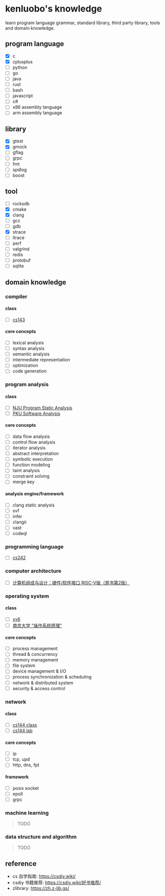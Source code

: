# kenluobo's knowledge
learn program language grammar, standard library, third party library, tools and domain knowledge.

## program language

- [x] c
- [x] cplusplus
- [ ] python
- [ ] go
- [ ] java
- [ ] rust
- [ ] bash
- [ ] javascript
- [ ] c#
- [ ] x86 assembly language
- [ ] arm assembly language

## library
- [x] gtest
- [x] gmock
- [ ] gflag
- [ ] grpc
- [ ] fmt
- [ ] spdlog
- [ ] boost

## tool

- [ ] rocksdb
- [x] cmake
- [x] clang
- [ ] gcc
- [ ] gdb
- [x] strace
- [ ] ltrace
- [ ] perf
- [ ] valgrind
- [ ] redis
- [ ] protobuf
- [ ] sqlite

## domain knowledge

### compiler

#### class
- [ ] [cs143](http://web.stanford.edu/class/cs143/)

#### core concepts
- [ ] lexical analysis
- [ ] syntax analysis
- [ ] semantic analysis
- [ ] intermediate representation
- [ ] optimization
- [ ] code generation

### program analysis

#### class
- [ ] [NJU Program Static Analysis](https://space.bilibili.com/2919428/lists/342930?type=season)
- [ ] [PKU Software Analysis](https://xiongyingfei.github.io/SA/2020/main.htm)

#### core concepts
- [ ] data flow analysis
- [ ] control flow analysis
- [ ] iterator analysis
- [ ] abstract interpretation
- [ ] symbolic execution
- [ ] function modeling
- [ ] taint analysis
- [ ] constraint solving
- [ ] merge key

#### analysis engine/framework
- [ ] clang static analysis
- [ ] svf
- [ ] infer
- [ ] clangir
- [ ] vast
- [ ] codeql

### programming language
- [ ] [cs242](https://stanford-cs242.github.io/f19/)

### computer architecture
- [ ] [计算机组成与设计：硬件/软件接口 RISC-V版（原书第2版）]()

### operating system

#### class
- [ ] [xv6](https://th0ar.gitbooks.io/xv6-chinese/content/index.html)
- [ ] [南京大学 "操作系统原理" ](https://space.bilibili.com/202224425/lists/4823953?type=season)

#### core concepts
- [ ] process management
- [ ] thread & concurrency
- [ ] memory management
- [ ] file system
- [ ] device management & I/O
- [ ] process synchronization & scheduling
- [ ] network & distributed system
- [ ] security & access control

### network

#### class
- [ ] [cs144 class](https://cs144.github.io/)
- [ ] [cs144 lab](https://github.com/CS144/minnow)

#### core concepts
- [ ] ip
- [ ] tcp, upd
- [ ] http, dns, fpt

#### framework
- [ ] posix socket
- [ ] epoll
- [ ] grpc

### machine learning
> TODO

### data structure and algorithm
> TODO

## reference

- cs 自学指南: https://csdiy.wiki/
- csdiy 书籍推荐: https://csdiy.wiki/好书推荐/
- zlibrary: https://zh.z-lib.gs/
